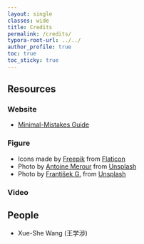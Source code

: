 ```yaml
---
layout: single
classes: wide
title: Credits
permalink: /credits/
typora-root-url: ../../
author_profile: true
toc: true
toc_sticky: true
---
```


## Resources

### Website

* [Minimal-Mistakes Guide](https://mmistakes.github.io/minimal-mistakes/docs/quick-start-guide/)

### Figure

* Icons made by [Freepik](https://www.flaticon.com/authors/freepik) from [Flaticon](https://www.flaticon.com/) 
* Photo by [Antoine Merour](https://unsplash.com/@amerour?utm_source=unsplash&utm_medium=referral&utm_content=creditCopyText) from [Unsplash](https://unsplash.com/backgrounds/art/texture?utm_source=unsplash&utm_medium=referral&utm_content=creditCopyText) 
* Photo by [František G.](https://unsplash.com/@fandyus?utm_source=unsplash&utm_medium=referral&utm_content=creditCopyText) from [Unsplash](https://unsplash.com/s/photos/texture?utm_source=unsplash&utm_medium=referral&utm_content=creditCopyText)

### Video

## People
* Xue-She Wang (王学涉)


